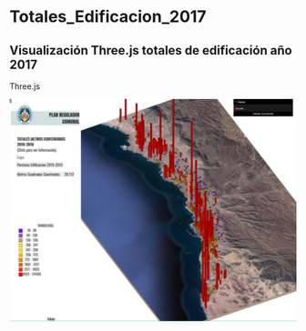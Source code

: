 # Totales_Edificacion_2017
## Visualización Three.js totales de edificación año 2017

Three.js

![totales](tot_edif.png)
